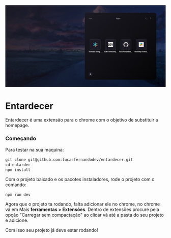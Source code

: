 <img src="./docs/images/homepage.png" alt="screenshot homepage">

# Entardecer

Entardecer é uma extensão para o chrome com o objetivo de substituir a homepage.

### Começando

Para testar na sua maquina: 

```
git clone git@github.com:lucasfernandodev/entardecer.git
cd entarder
npm install
```

Com o projeto baixado e os pacotes instaladores, rode o projeto com o comando:

```
npm run dev

```

Agora que o projeto ta rodando, falta adicionar ele no chrome,
no chrome vá em Mais <b>ferramentas > Extensões</b>. Dentro de extensões procure pela opção "Carregar sem compactação" ao clicar vá até a pasta do seu projeto e adicione.

Com isso seu projeto já deve estar rodando!
